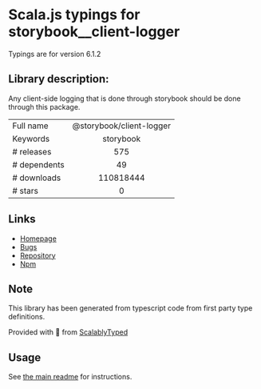
# Scala.js typings for storybook__client-logger

Typings are for version 6.1.2

## Library description:
Any client-side logging that is done through storybook should be done through this package.

|                    |                 |
| ------------------ | :-------------: |
| Full name          | @storybook/client-logger |
| Keywords           | storybook |
| # releases         | 575 |
| # dependents       | 49 |
| # downloads        | 110818444 |
| # stars            | 0 |

## Links
- [Homepage](https://github.com/storybookjs/storybook/tree/master/lib/client-logger)
- [Bugs](https://github.com/storybookjs/storybook/issues)
- [Repository](https://github.com/storybookjs/storybook)
- [Npm](https://www.npmjs.com/package/%40storybook%2Fclient-logger)
    


## Note
This library has been generated from typescript code from first party type definitions.

Provided with :purple_heart: from [ScalablyTyped](https://github.com/oyvindberg/ScalablyTyped)

## Usage
See [the main readme](../../readme.md) for instructions.


